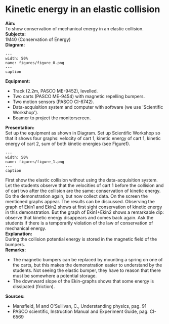 # Kinetic energy in an elastic collision 
     
<b> Aim: </b>  
 To show conservation of mechanical energy in an elastic collision.    
<b> Subjects: </b>  
 1M40 (Conservation of Energy)   
<b> Diagram: </b>  
   
```{figure} figures/figure_0.png  
---  
width: 50%  
name: figures/figure_0.png  
---  
caption  
``` 
      
<b> Equipment: </b>  
 
 *  Track (2.2m, PASCO ME-9452), levelled. 
 *  Two carts (PASCO ME-9454) with magnetic repelling bumpers. 
 *  Two motion sensors (PASCO CI-6742). 
 *  Data-acquisition system and computer with software (we use 'Scientific Workshop'). 
 *  Beamer to project the monitorscreen.
     
<b> Presentation: </b>  
 Set up the equipment as shown in Diagram. Set up Scientific Workshop so that it shows four graphs: velocity of cart 1, kinetic energy of cart 1, kinetic energy of cart 2, sum of both kinetic energies (see Figure1).   
```{figure} figures/figure_1.png  
---  
width: 50%  
name: figures/figure_1.png  
---  
caption  
``` 
 First show the elastic collision without using the data-acquisition system. Let the students observe that the velocities of cart 1 before the collision and of cart two after the collision are the same: conservation of kinetic energy. Do the demonstration again, but now collect data. On the screen the mentioned graphs appear. The results can be discussed. Observing the graph of Ekin1 and Ekin2 shows at first sight conservation of kinetic energy in this demonstration. But the graph of Ekin1+Ekin2 shows a remarkable dip: observe that kinetic energy disappears and comes back again. Ask the students if there is a temporarily violation of the law of conservation of mechanical energy.    
<b> Explanation: </b>  
 During the collision potential energy is stored in the magnetic field of the bumpers.    
<b> Remarks: </b>  
 
 *  The magnetic bumpers can be replaced by mounting a spring on one of the carts, but this makes the demonstration easier to understand by the students. Not seeing the elastic bumper, they have to reason that there must be somewhere a potential storage. 
 *  The downward slope of the Ekin-graphs shows that some energy is dissipated (friction).
   
<b> Sources: </b>  
 
 *  Mansfield, M and O'Sullivan, C., Understanding physics, pag. 91 
 *  PASCO scientific, Instruction Manual and Experiment Guide, pag. CI-6569
 